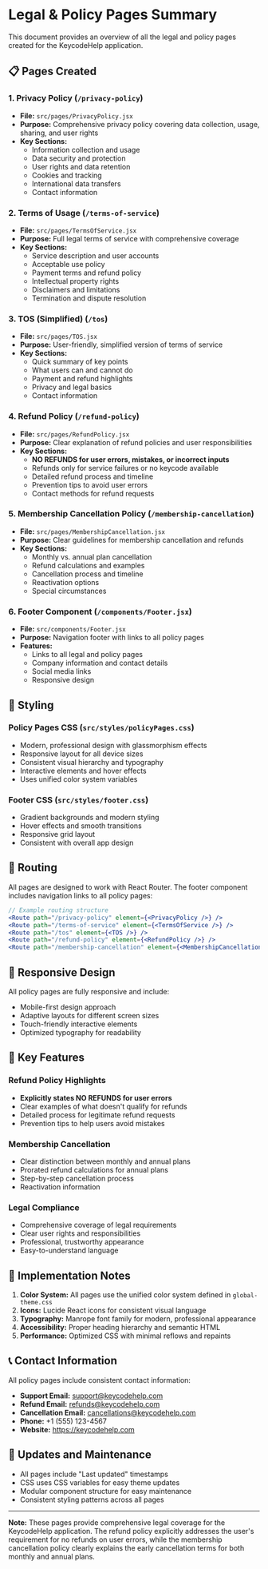 # Legal & Policy Pages Summary

This document provides an overview of all the legal and policy pages created for the KeycodeHelp application.

## 📋 Pages Created

### 1. **Privacy Policy** (`/privacy-policy`)

- **File:** `src/pages/PrivacyPolicy.jsx`
- **Purpose:** Comprehensive privacy policy covering data collection, usage, sharing, and user rights
- **Key Sections:**
  - Information collection and usage
  - Data security and protection
  - User rights and data retention
  - Cookies and tracking
  - International data transfers
  - Contact information

### 2. **Terms of Usage** (`/terms-of-service`)

- **File:** `src/pages/TermsOfService.jsx`
- **Purpose:** Full legal terms of service with comprehensive coverage
- **Key Sections:**
  - Service description and user accounts
  - Acceptable use policy
  - Payment terms and refund policy
  - Intellectual property rights
  - Disclaimers and limitations
  - Termination and dispute resolution

### 3. **TOS (Simplified)** (`/tos`)

- **File:** `src/pages/TOS.jsx`
- **Purpose:** User-friendly, simplified version of terms of service
- **Key Sections:**
  - Quick summary of key points
  - What users can and cannot do
  - Payment and refund highlights
  - Privacy and legal basics
  - Contact information

### 4. **Refund Policy** (`/refund-policy`)

- **File:** `src/pages/RefundPolicy.jsx`
- **Purpose:** Clear explanation of refund policies and user responsibilities
- **Key Sections:**
  - **NO REFUNDS for user errors, mistakes, or incorrect inputs**
  - Refunds only for service failures or no keycode available
  - Detailed refund process and timeline
  - Prevention tips to avoid user errors
  - Contact methods for refund requests

### 5. **Membership Cancellation Policy** (`/membership-cancellation`)

- **File:** `src/pages/MembershipCancellation.jsx`
- **Purpose:** Clear guidelines for membership cancellation and refunds
- **Key Sections:**
  - Monthly vs. annual plan cancellation
  - Refund calculations and examples
  - Cancellation process and timeline
  - Reactivation options
  - Special circumstances

### 6. **Footer Component** (`/components/Footer.jsx`)

- **File:** `src/components/Footer.jsx`
- **Purpose:** Navigation footer with links to all policy pages
- **Features:**
  - Links to all legal and policy pages
  - Company information and contact details
  - Social media links
  - Responsive design

## 🎨 Styling

### **Policy Pages CSS** (`src/styles/policyPages.css`)

- Modern, professional design with glassmorphism effects
- Responsive layout for all device sizes
- Consistent visual hierarchy and typography
- Interactive elements and hover effects
- Uses unified color system variables

### **Footer CSS** (`src/styles/footer.css`)

- Gradient backgrounds and modern styling
- Hover effects and smooth transitions
- Responsive grid layout
- Consistent with overall app design

## 🔗 Routing

All pages are designed to work with React Router. The footer component includes navigation links to all policy pages:

```jsx
// Example routing structure
<Route path="/privacy-policy" element={<PrivacyPolicy />} />
<Route path="/terms-of-service" element={<TermsOfService />} />
<Route path="/tos" element={<TOS />} />
<Route path="/refund-policy" element={<RefundPolicy />} />
<Route path="/membership-cancellation" element={<MembershipCancellation />} />
```

## 📱 Responsive Design

All policy pages are fully responsive and include:

- Mobile-first design approach
- Adaptive layouts for different screen sizes
- Touch-friendly interactive elements
- Optimized typography for readability

## 🎯 Key Features

### **Refund Policy Highlights**

- **Explicitly states NO REFUNDS for user errors**
- Clear examples of what doesn't qualify for refunds
- Detailed process for legitimate refund requests
- Prevention tips to help users avoid mistakes

### **Membership Cancellation**

- Clear distinction between monthly and annual plans
- Prorated refund calculations for annual plans
- Step-by-step cancellation process
- Reactivation information

### **Legal Compliance**

- Comprehensive coverage of legal requirements
- Clear user rights and responsibilities
- Professional, trustworthy appearance
- Easy-to-understand language

## 🚀 Implementation Notes

1. **Color System:** All pages use the unified color system defined in `global-theme.css`
2. **Icons:** Lucide React icons for consistent visual language
3. **Typography:** Manrope font family for modern, professional appearance
4. **Accessibility:** Proper heading hierarchy and semantic HTML
5. **Performance:** Optimized CSS with minimal reflows and repaints

## 📞 Contact Information

All policy pages include consistent contact information:

- **Support Email:** support@keycodehelp.com
- **Refund Email:** refunds@keycodehelp.com
- **Cancellation Email:** cancellations@keycodehelp.com
- **Phone:** +1 (555) 123-4567
- **Website:** https://keycodehelp.com

## 🔄 Updates and Maintenance

- All pages include "Last updated" timestamps
- CSS uses CSS variables for easy theme updates
- Modular component structure for easy maintenance
- Consistent styling patterns across all pages

---

**Note:** These pages provide comprehensive legal coverage for the KeycodeHelp application. The refund policy explicitly addresses the user's requirement for no refunds on user errors, while the membership cancellation policy clearly explains the early cancellation terms for both monthly and annual plans.
